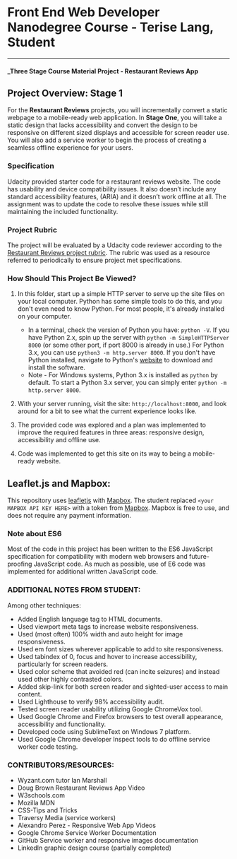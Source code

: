 ﻿# Front End Web Developer Nanodegree Course - Terise Lang, Student
---
#### _Three Stage Course Material Project - Restaurant Reviews App

## Project Overview: Stage 1

For the **Restaurant Reviews** projects, you will incrementally convert a static webpage to a mobile-ready web application. In **Stage One**, you will take a static design that lacks accessibility and convert the design to be responsive on different sized displays and accessible for screen reader use. You will also add a service worker to begin the process of creating a seamless offline experience for your users.

### Specification

Udacity provided starter code for a restaurant reviews website. The code has usability and device compatibility issues. It also doesn’t include any standard accessibility features, (ARIA) and it doesn’t work offline at all. The assignment was to update the code to resolve these issues while still maintaining the included functionality.

### Project Rubric

The project will be evaluated by a Udacity code reviewer according to the [Restaurant Reviews project rubric](https://review.udacity.com/#!/rubrics/1090/view). The rubric was used as a resource referred to periodically to ensure project met specifications.

### How Should This Project Be Viewed?

1. In this folder, start up a simple HTTP server to serve up the site files on your local computer. Python has some simple tools to do this, and you don't even need to know Python. For most people, it's already installed on your computer.

    * In a terminal, check the version of Python you have: `python -V`. If you have Python 2.x, spin up the server with `python -m SimpleHTTPServer 8000` (or some other port, if port 8000 is already in use.) For Python 3.x, you can use `python3 -m http.server 8000`. If you don't have Python installed, navigate to Python's [website](https://www.python.org/) to download and install the software.
   * Note -  For Windows systems, Python 3.x is installed as `python` by default. To start a Python 3.x server, you can simply enter `python -m http.server 8000`.
2. With your server running, visit the site: `http://localhost:8000`, and look around for a bit to see what the current experience looks like.
3. The provided code was explored and a plan was implemented to improve the required features in three areas: responsive design, accessibility and offline use.
4. Code was implemented to get this site on its way to being a mobile-ready website.

## Leaflet.js and Mapbox:

This repository uses [leafletjs](https://leafletjs.com/) with [Mapbox](https://www.mapbox.com/). The student replaced `<your MAPBOX API KEY HERE>` with a token from [Mapbox](https://www.mapbox.com/). Mapbox is free to use, and does not require any payment information.

### Note about ES6

Most of the code in this project has been written to the ES6 JavaScript specification for compatibility with modern web browsers and future-proofing JavaScript code. As much as possible, use of E6 code was implemented for additional written  JavaScript code.

### ADDITIONAL NOTES FROM STUDENT:

Among other techniques:

* Added English language tag to HTML documents.
* Used viewport meta tags to increase website responsiveness.
* Used (most often) 100% width and auto height for image responsiveness.
* Used em font sizes wherever applicable to add to site responsiveness.
* Used tabindex of 0, focus and hover to increase accessibility, particularly for screen readers.
* Used color scheme that avoided red (can incite seizures) and instead used other highly contrasted colors.
* Added skip-link for both screen reader and sighted-user access to main content.
* Used Lighthouse to verify 98% accessibility audit.
* Tested screen reader usability utilizing Google ChromeVox tool.
* Used Google Chrome and Firefox browsers to test overall appearance, accessibility and functionality.
* Developed code using SublimeText on Windows 7 platform.
* Used Google Chrome developer Inspect tools to do offline service worker code testing.

### CONTRIBUTORS/RESOURCES:
* Wyzant.com tutor Ian Marshall
* Doug Brown Restaurant Reviews App Video
* W3schools.com
* Mozilla MDN
* CSS-Tips and Tricks
* Traversy Media (service workers)
* Alexandro Perez - Responsive Web App Videos
* Google Chrome Service Worker Documentation
* GitHub Service worker and responsive images documentation
* LinkedIn graphic design course (partially completed)





